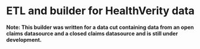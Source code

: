 # ETL and builder for HealthVerity data
**Note: This builder was written for a data cut containing data from an open claims datasource and a closed claims datasource and is still under development.** 
